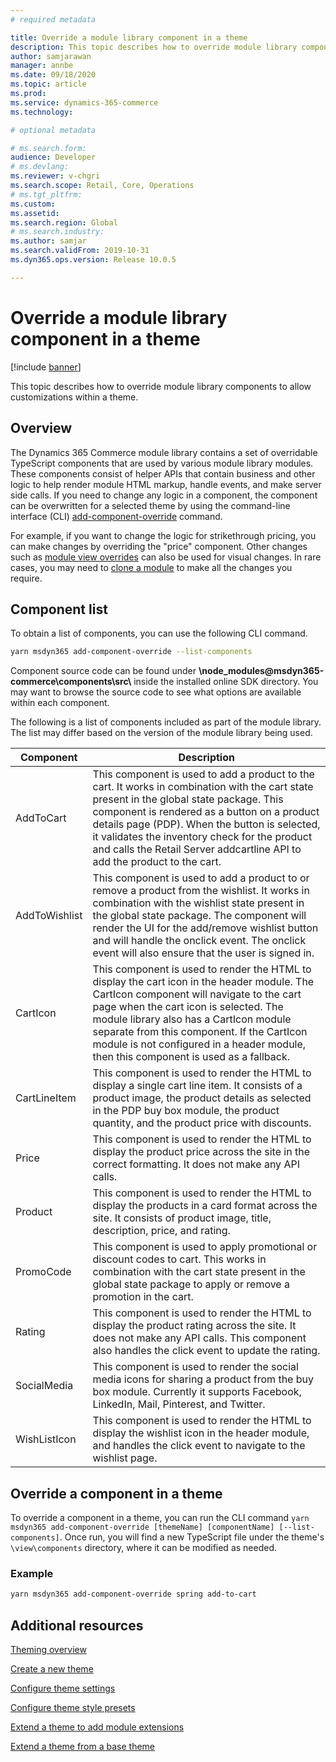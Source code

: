 ```yaml
---
# required metadata

title: Override a module library component in a theme
description: This topic describes how to override module library components to allow customizations within a theme. 
author: samjarawan
manager: annbe
ms.date: 09/18/2020
ms.topic: article
ms.prod: 
ms.service: dynamics-365-commerce
ms.technology: 

# optional metadata

# ms.search.form: 
audience: Developer
# ms.devlang: 
ms.reviewer: v-chgri
ms.search.scope: Retail, Core, Operations
# ms.tgt_pltfrm: 
ms.custom: 
ms.assetid: 
ms.search.region: Global
# ms.search.industry: 
ms.author: samjar
ms.search.validFrom: 2019-10-31
ms.dyn365.ops.version: Release 10.0.5

---
```

# Override a module library component in a theme

[!include [banner](../includes/banner.md)]

This topic describes how to override module library components to allow customizations within a theme.

## Overview

The Dynamics 365 Commerce module library contains a set of overridable TypeScript components that are used by various module library modules. These components consist of helper APIs that contain business and other logic to help render module HTML markup, handle events, and make server side calls. If you need to change any logic in a component, the component can be overwritten for a selected theme by using the command-line interface (CLI) [add-component-override](cli-command-reference.md#add-component-override) command. 

For example, if you want to change the logic for strikethrough pricing, you can make changes by overriding the "price" component. Other changes such as [module view overrides](theme-module-extensions.md) can also be used for visual changes. In rare cases, you may need to [clone a module](clone-starter-module.md) to make all the changes you require.

## Component list

To obtain a list of components, you can use the following CLI command. 

``` bash
yarn msdyn365 add-component-override --list-components
```

Component source code can be found under **\node_modules\@msdyn365-commerce\components\src&#92;** inside the installed online SDK directory. You may want to browse the source code to see what options are available within each component.

The following is a list of components included as part of the module library. The list may differ based on the version of the module library being used.

| Component                 | Description                                                           |
|---------------------------|-----------------------------------------------------------------------|
| AddToCart     | This component is used to add a product to the cart. It works in combination with the cart state present in the global state package. This component is rendered as a button on a product details page (PDP). When the button is selected, it validates the inventory check for the product and calls the Retail Server addcartline API to add the product to the cart. |
| AddToWishlist | This component is used to add a product to or remove a product from the wishlist. It works in combination with the wishlist state present in the global state package. The component will render the UI for the add/remove wishlist button and will handle the onclick event. The onclick event will also ensure that the user is signed in. |
| CartIcon      | This component is used to render the HTML to display the cart icon in the header module. The CartIcon component will navigate to the cart page when the cart icon is selected. The module library also has a CartIcon module separate from this component. If the CartIcon module is not configured in a header module, then this component is used as a fallback. |
| CartLineItem  | This component is used to render the HTML to display a single cart line item. It consists of a product image, the product details as selected in the PDP buy box module, the product quantity, and the product price with discounts.  |
| Price         | This component is used to render the HTML to display the product price across the site in the correct formatting. It does not make any API calls. |
| Product       | This component is used to render the HTML to display the products in a card format across the site. It consists of product image, title, description, price, and rating. |
| PromoCode     | This component is used to apply promotional or discount codes to cart. This works in combination with the cart state present in the global state package to apply or remove a promotion in the cart. |
| Rating        | This component is used to render the HTML to display the product rating across the site. It does not make any API calls. This component also handles the click event to update the rating. |
| SocialMedia | This component is used to render the social media icons for sharing a product from the buy box module. Currently it supports Facebook, LinkedIn, Mail, Pinterest, and Twitter.
| WishListIcon  | This component is used to render the HTML to display the wishlist icon in the header module, and handles the click event to navigate to the wishlist page. |

## Override a component in a theme

To override a component in a theme, you can run the CLI command ```yarn msdyn365 add-component-override [themeName] [componentName] [--list-components]```.  Once run, you will find a new TypeScript file under the theme's ```\view\components``` directory, where it can be modified as needed. 

### Example

``` bash
yarn msdyn365 add-component-override spring add-to-cart
```

## Additional resources

[Theming overview](theming.md)

[Create a new theme](create-theme.md)

[Configure theme settings](configure-theme-settings.md)

[Configure theme style presets](theme-style-presets.md)

[Extend a theme to add module extensions](theme-module-extensions.md)

[Extend a theme from a base theme](extend-theme.md)
